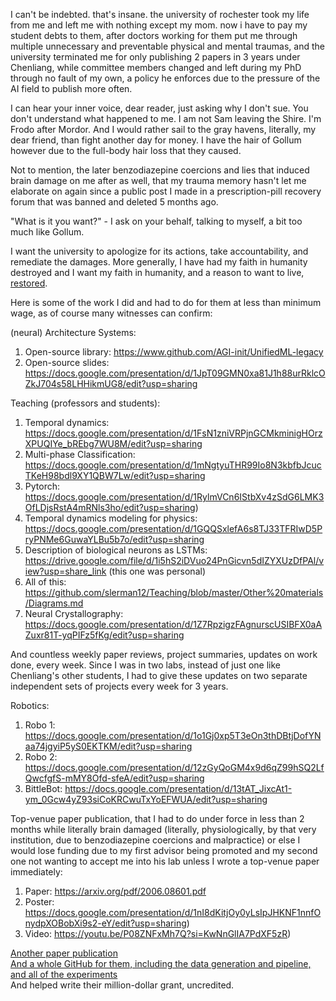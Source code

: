 I can't be indebted. that's insane. the university of rochester took my life from me and left me with nothing except my mom. now i have to pay my student debts to them, after doctors working for them put me through multiple unnecessary and preventable physical and mental traumas, and the university terminated me for only publishing 2 papers in 3 years under Chenliang, while committee members changed and left during my PhD through no fault of my own, a policy he enforces due to the pressure of the AI field to publish more often.

I can hear your inner voice, dear reader, just asking why I don't sue. You don't understand what happened to me. I am not Sam leaving the Shire. I'm Frodo after Mordor. And I would rather sail to the gray havens, literally, my dear friend, than fight another day for money. I have the hair of Gollum however due to the full-body hair loss that they caused.

Not to mention, the later benzodiazepine coercions and lies that induced brain damage on me after as well, that my trauma memory hasn't let me elaborate on again since a public post I made in a prescription-pill recovery forum that was banned and deleted 5 months ago.

"What is it you want?" - I ask on your behalf, talking to myself, a bit too much like Gollum.

I want the university to apologize for its actions, take accountability, and remediate the damages. More generally, I have had my faith in humanity destroyed and I want my faith in humanity, and a reason to want to live, [restored](https://github.com/slerman12/Help-me/blob/main/4-Faith.md).

Here is some of the work I did and had to do for them at less than minimum wage, as of course many witnesses can confirm:

(neural) Architecture Systems:

1. Open-source library: https://www.github.com/AGI-init/UnifiedML-legacy
2. Open-source slides: https://docs.google.com/presentation/d/1JpT09GMN0xa81J1h88urRklcOZkJ704s58LHHikmUG8/edit?usp=sharing

Teaching (professors and students):

1. Temporal dynamics: https://docs.google.com/presentation/d/1FsN1zniVRPjnGCMkminigHOrzXPUQIYe_bREbg7WU8M/edit?usp=sharing
2. Multi-phase Classification: https://docs.google.com/presentation/d/1mNgtyuTHR99Io8N3kbfbJcucTKeH98bdl9XY1QBW7Lw/edit?usp=sharing
3. Pytorch: https://docs.google.com/presentation/d/1RylmVCn6IStbXv4zSdG6LMK3OfLDjsRstA4mRNls3ho/edit?usp=sharing)
4. Temporal dynamics modeling for physics: https://docs.google.com/presentation/d/1GQQSxlefA6s8TJ33TFRIwD5PryPNMe6GuwaYLBu5b7o/edit?usp=sharing
5. Description of biological neurons as LSTMs: https://drive.google.com/file/d/1i5hS2iDVuo24PnGicvn5dIZYXUzDfPAl/view?usp=share_link (this one was personal)
6. All of this: https://github.com/slerman12/Teaching/blob/master/Other%20materials/Diagrams.md
7. Neural Crystallography: https://docs.google.com/presentation/d/1Z7RpzigzFAgnurscUSIBFX0aAZuxr81T-yqPIFz5fKg/edit?usp=sharing

And countless weekly paper reviews, project summaries, updates on work done, every week. Since I was in two labs, instead of just one like Chenliang's other students, I had to give these updates on two separate independent sets of projects every week for 3 years.

Robotics:

1. Robo 1: https://docs.google.com/presentation/d/1o1Gj0xp5T3eOn3thDBtjDofYNaa74jgyiP5yS0EKTKM/edit?usp=sharing
2. Robo 2: https://docs.google.com/presentation/d/12zGyQoGM4x9d6qZ99hSQ2LfQwcfgfS-mMY8Ofd-sfeA/edit?usp=sharing
3. BittleBot: https://docs.google.com/presentation/d/13tAT_JixcAt1-ym_0Gcw4yZ93siCoKRCwuTxYoEFWUA/edit?usp=sharing

Top-venue paper publication, that I had to do under force in less than 2 months while literally brain damaged (literally, physiologically, by that very institution, due to benzodiazepine coercions and malpractice) or else I would lose funding due to my first advisor being promoted and my second one not wanting to accept me into his lab unless I wrote a top-venue paper immediately:

1. Paper: https://arxiv.org/pdf/2006.08601.pdf
2. Poster: https://docs.google.com/presentation/d/1nI8dKitjOy0yLsIpJHKNF1nnfOnydpXOBobXi9s2-eY/edit?usp=sharing)
3. Video: https://youtu.be/P08ZNFxMh7Q?si=KwNnGlIA7PdXF5zR)

[Another paper publication](https://docs.google.com/presentation/d/1nZFXtz2hJQlAsiLW-nuxRDPh97-UAj_g7eN326vTL8k/edit?usp=sharing) </br>
[And a whole GitHub for them, including the data generation and pipeline, and all of the experiments](https://github.com/AGI-init/XRDs/tree/main) </br>
And helped write their million-dollar grant, uncredited.
